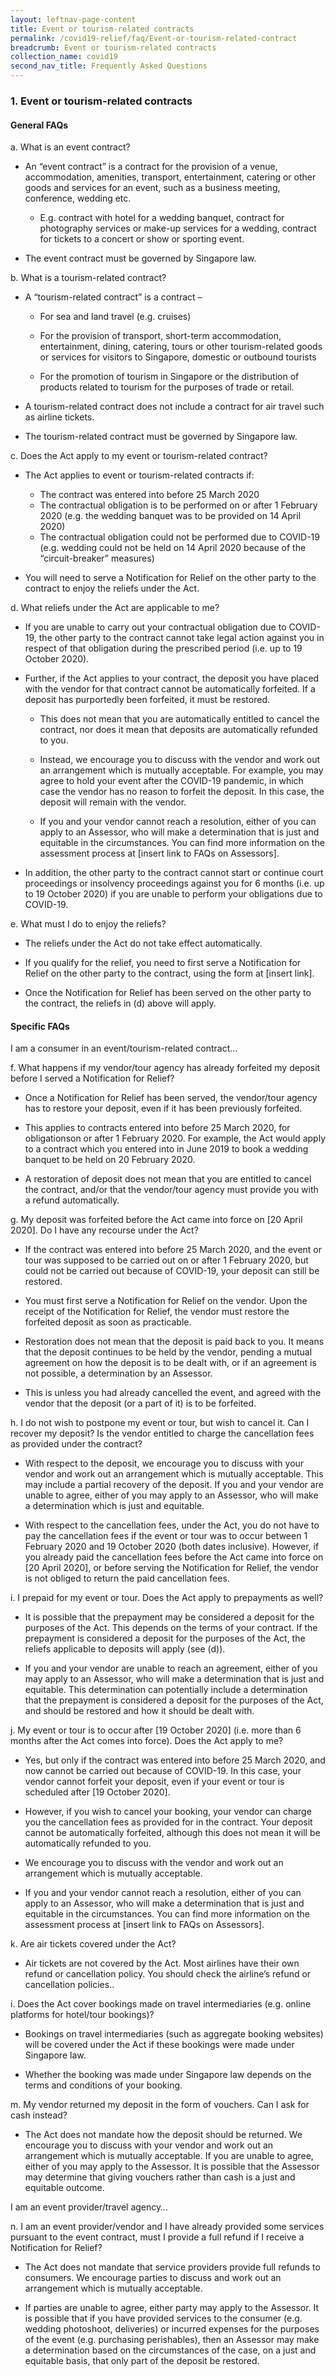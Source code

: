 ```yaml
---
layout: leftnav-page-content
title: Event or tourism-related contracts
permalink: /covid19-relief/faq/Event-or-tourism-related-contract
breadcrumb: Event or tourism-related contracts
collection_name: covid19
second_nav_title: Frequently Asked Questions
---
```

### 1. Event or tourism-related contracts ###

#### General FAQs ####
a. What is an event contract? 

* An “event contract” is a contract for the provision of a venue, accommodation, amenities, transport, entertainment, catering or other goods and services for an event, such as a business meeting, conference, wedding etc. 

  * E.g. contract with hotel for a wedding banquet, contract for photography services or make-up services for a wedding, contract for tickets to a concert or show or sporting event.

* The event contract must be governed by Singapore law.

b. What is a tourism-related contract?

* A “tourism-related contract” is a contract –

  * For sea and land travel (e.g. cruises)

  * For the provision of transport, short-term accommodation, entertainment, dining, catering, tours or other tourism-related goods or services for visitors to Singapore, domestic or outbound tourists

  * For the promotion of tourism in Singapore or the distribution of products related to tourism for the purposes of trade or retail.

* A tourism-related contract does not include a contract for air travel such as airline tickets. 

* The tourism-related contract must be governed by Singapore law. 

c. Does the Act apply to my event or tourism-related contract? 

* The Act applies to event or tourism-related contracts if: 

  * The contract was entered into before 25 March 2020
  * The contractual obligation is to be performed on or after 1 February 2020 (e.g. the wedding banquet was to be provided on 14 April 2020) 
  * The contractual obligation could not be performed due to COVID-19 (e.g. wedding could not be held on 14 April 2020 because of the “circuit-breaker” measures)

* You will need to serve a Notification for Relief on the other party to the contract to enjoy the reliefs under the Act.

d. What reliefs under the Act are applicable to me? 

* If you are unable to carry out your contractual obligation due to COVID-19, the other party to the contract cannot take legal action against you in respect of that obligation during the prescribed period (i.e. up to 19 October 2020).

* Further, if the Act applies to your contract, the deposit you have placed with the vendor for that contract cannot be automatically forfeited. If a deposit has purportedly been forfeited, it must be restored. 

  * This does not mean that you are automatically entitled to cancel the contract, nor does it mean that deposits are automatically refunded to you. 

  * Instead, we encourage you to discuss with the vendor and work out an arrangement which is mutually acceptable. For example, you may agree to hold your event after the COVID-19 pandemic, in which case the vendor has no reason to forfeit the deposit. In this case, the deposit will remain with the vendor.

  * If you and your vendor cannot reach a resolution, either of you can apply to an Assessor, who will make a determination that is just and equitable in the circumstances. You can find more information on the assessment process at [insert link to FAQs on Assessors].

* In addition, the other party to the contract cannot start or continue court proceedings or insolvency proceedings against you for 6 months (i.e. up to 19 October 2020) if you are unable to perform your obligations due to COVID-19. 

e. What must I do to enjoy the reliefs? 

* The reliefs under the Act do not take effect automatically. 

* If you qualify for the relief, you need to first serve a Notification for Relief on the other party to the contract, using the form at [insert link].

* Once the Notification for Relief has been served on the other party to the contract, the reliefs in (d) above will apply.

#### Specific FAQs ####
I am a consumer in an event/tourism-related contract…

f. What happens if my vendor/tour agency has already forfeited my deposit before I served a Notification for Relief? 

* Once a Notification for Relief has been served, the vendor/tour agency has to restore your deposit, even if it has been previously forfeited.

* This applies to contracts entered into before 25 March 2020, for obligationson or after 1 February 2020.  For example, the Act would apply to a contract which you entered into in June 2019 to book a wedding banquet to be held on 20 February 2020. 

* A restoration of deposit does not mean that you are entitled to cancel the contract, and/or that the vendor/tour agency must provide you with a refund automatically. 

g. My deposit was forfeited before the Act came into force on [20 April 2020]. Do I have any recourse under the Act? 

* If the contract was entered into before 25 March 2020, and the event or tour was supposed to be carried out on or after 1 February 2020, but could not be carried out because of COVID-19, your deposit can still be restored. 

* You must first serve a Notification for Relief on the vendor. Upon the receipt of the Notification for Relief, the vendor must restore the forfeited deposit as soon as practicable. 

* Restoration does not mean that the deposit is paid back to you.  It means that the deposit continues to be held by the vendor, pending a mutual agreement on how the deposit is to be dealt with, or if an agreement is not possible, a determination by an Assessor.

* This is unless you had already cancelled the event, and agreed with the vendor that the deposit (or a part of it) is to be forfeited. 

h. I do not wish to postpone my event or tour, but wish to cancel it. Can I recover my deposit? Is the vendor entitled to charge the cancellation fees as provided under the contract? 

* With respect to the deposit, we encourage you to discuss with your vendor and work out an arrangement which is mutually acceptable. This may include a partial recovery of the deposit. If you and your vendor are unable to agree, either of you may apply to an Assessor, who will make a determination which is just and equitable.

* With respect to the cancellation fees, under the Act, you do not have to pay the cancellation fees if the event or tour was to occur between 1 February 2020 and 19 October 2020 (both dates inclusive). However, if you already paid the cancellation fees before the Act came into force on [20 April 2020], or before serving the Notification for Relief, the vendor is not obliged to return the paid cancellation fees.

i. I prepaid for my event or tour. Does the Act apply to prepayments as well? 

* It is possible that the prepayment may be considered a deposit for the purposes of the Act. This depends on the terms of your contract. If the prepayment is considered a deposit for the purposes of the Act, the reliefs applicable to deposits will apply (see (d)). 

* If you and your vendor are unable to reach an agreement, either of you may apply to an Assessor, who will make a determination that is just and equitable. This determination can potentially include a determination that the prepayment is considered a deposit for the purposes of the Act, and should be restored and how it should be dealt with.

j. My event or tour is to occur after [19 October 2020] (i.e. more than 6 months after the Act comes into force). Does the Act apply to me? 

* Yes, but only if the contract was entered into before 25 March 2020, and now cannot be carried out because of COVID-19. In this case, your vendor cannot forfeit your deposit, even if your event or tour is scheduled after [19 October 2020]. 

* However, if you wish to cancel your booking, your vendor can charge you the cancellation fees as provided for in the contract. Your deposit cannot be automatically forfeited, although this does not mean it will be automatically refunded to you. 

* We encourage you to discuss with the vendor and work out an arrangement which is mutually acceptable. 

* If you and your vendor cannot reach a resolution, either of you can apply to an Assessor, who will make a determination that is just and equitable in the circumstances. You can find more information on the assessment process at [insert link to FAQs on Assessors].

k. Are air tickets covered under the Act? 

* Air tickets are not covered by the Act. Most airlines have their own refund or cancellation policy.  You should check the airline’s refund or cancellation policies..

i. Does the Act cover bookings made on travel intermediaries (e.g. online platforms for hotel/tour bookings)? 

* Bookings on travel intermediaries (such as aggregate booking websites) will be covered under the Act if these bookings were made under Singapore law. 

* Whether the booking was made under Singapore law depends on the terms and conditions of your booking. 

m. My vendor returned my deposit in the form of vouchers. Can I ask for cash instead? 

* The Act does not mandate how the deposit should be returned. We encourage you to discuss with your vendor and work out an arrangement which is mutually acceptable. If you are unable to agree, either of you may apply to the Assessor. It is possible that the Assessor may determine that giving vouchers rather than cash is a just and equitable outcome.

I am an event provider/travel agency…

n. I am an event provider/vendor and I have already provided some services pursuant to the event contract, must I provide a full refund if I receive a Notification for Relief? 

* The Act does not mandate that service providers provide full refunds to consumers. We encourage parties to discuss and work out an arrangement which is mutually acceptable.

* If parties are unable to agree, either party may apply to the Assessor. It is possible that if you have provided services to the consumer (e.g. wedding photoshoot, deliveries) or incurred expenses for the purposes of the event (e.g. purchasing perishables), then an Assessor may make a determination based on the circumstances of the case, on a just and equitable basis, that only part of the deposit be restored. 
